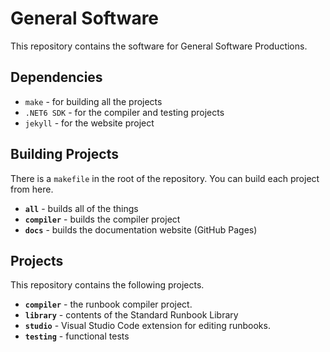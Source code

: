 # General Software 

This repository contains the software for General Software Productions.

## Dependencies

* `make` - for building all the projects
* `.NET6 SDK` - for the compiler and testing projects
* `jekyll` - for the website project

## Building Projects

There is a `makefile` in the root of the repository. You can build each 
project from here.

* __`all`__ - builds all of the things
* __`compiler`__ - builds the compiler project
* __`docs`__ - builds the documentation website (GitHub Pages)

## Projects

This repository contains the following projects.

* __`compiler`__ - the runbook compiler project.
* __`library`__ - contents of the Standard Runbook Library
* __`studio`__ - Visual Studio Code extension for editing runbooks.
* __`testing`__ - functional tests

